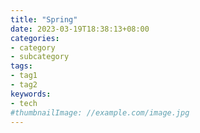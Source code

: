 ```yaml
---
title: "Spring"
date: 2023-03-19T18:38:13+08:00
categories:
- category
- subcategory
tags:
- tag1
- tag2
keywords:
- tech
#thumbnailImage: //example.com/image.jpg
---
```


<!--more-->
